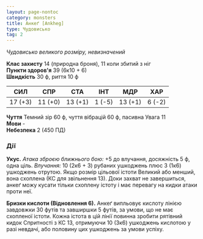 ```yaml
---
layout: page-nontoc
category: monsters
title: Анкеґ [Ankheg]
type: Чудовисько
tag: 2
---
```


_Чудовисько великого розміру, невизначений_  

**Клас захисту** 14 (природна броня), 11 коли збитий з ніг    
**Пункти здоров'я** 39 (6к10 + 6)    
**Швидкість** 30 ф, риття 10 ф  

| СИЛ     | СПР     | СТА     | ІНТ    | МДР     | ХАР    |
| ------- | ------- | ------- | ------ | ------- | ------ |
| 17 (+3) | 11 (+0) | 13 (+1) | 1 (-5) | 13 (+1) | 6 (-2) |

**Чуття** Темний зір 60 ф, чуття вібрацій 60 ф, пасивна Увага 11    
**Мови** -    
**Небезпека** 2 (450 ПД)  

### Дії
**Укус.** _Атака зброєю ближнього бою:_ +5 до влучання, досяжність 5 ф, одна ціль. _Влучання:_ 10 (2к6 + 3) рубаних ушкоджень плюс 3 (1к6) ушкоджень отрутою. Якщо розмір цільової істоти Великий або менший, вона схоплена (КС для звільнення 13). Доки захват не завершиться, анкеґ можу кусати тільки схоплену істоту і має перевагу на кидки атаки проти неї.    

**Бризки кислоти (Відновлення 6).** Анкеґ випльовує кислоту лінією завдовжки 30 футів та завширшки 5 футів, за умови, що не має схопленої істоти. Кожна істота в цій лінії повинна зробити рятівний кидок Спритності з КС 13, отримуючи 10 (3к6) ушкоджень кислотою у разі невдачі, або половину цих ушкоджень за умови успіху. 
